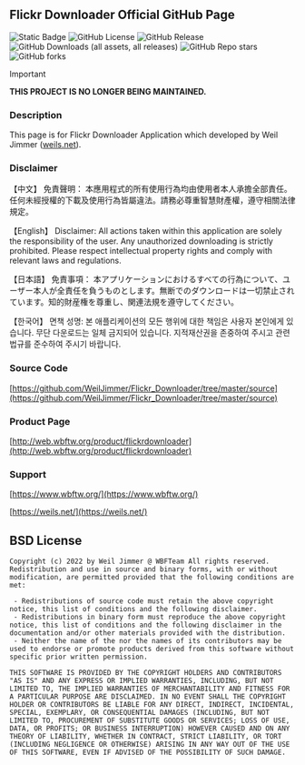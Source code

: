 ## Flickr Downloader Official GitHub Page
![Static Badge](https://img.shields.io/badge/project-deprecated-red)
![GitHub License](https://img.shields.io/github/license/WeilJimmer/Flickr_Downloader)
![GitHub Release](https://img.shields.io/github/v/release/WeilJimmer/Flickr_Downloader)
![GitHub Downloads (all assets, all releases)](https://img.shields.io/github/downloads/WeilJimmer/Flickr_Downloader/total)
![GitHub Repo stars](https://img.shields.io/github/stars/WeilJimmer/Flickr_Downloader)
![GitHub forks](https://img.shields.io/github/forks/WeilJimmer/Flickr_Downloader)

> [!IMPORTANT]
> **THIS PROJECT IS NO LONGER BEING MAINTAINED.**

### Description

This page is for Flickr Downloader Application which developed by Weil Jimmer ([weils.net](https://weils.net/)).

### Disclaimer

【中文】
免責聲明：
本應用程式的所有使用行為均由使用者本人承擔全部責任。任何未經授權的下載及使用行為皆屬違法。請務必尊重智慧財產權，遵守相關法律規定。

【English】
Disclaimer:
All actions taken within this application are solely the responsibility of the user. Any unauthorized downloading is strictly prohibited. Please respect intellectual property rights and comply with relevant laws and regulations.

【日本語】
免責事項：
本アプリケーションにおけるすべての行為について、ユーザー本人が全責任を負うものとします。無断でのダウンロードは一切禁止されています。知的財産権を尊重し、関連法規を遵守してください。

【한국어】
면책 성명:
본 애플리케이션의 모든 행위에 대한 책임은 사용자 본인에게 있습니다. 무단 다운로드는 일체 금지되어 있습니다. 지적재산권을 존중하여 주시고 관련 법규를 준수하여 주시기 바랍니다.

### Source Code

[https://github.com/WeilJimmer/Flickr_Downloader/tree/master/source](https://github.com/WeilJimmer/Flickr_Downloader/tree/master/source)

### Product Page

[http://web.wbftw.org/product/flickrdownloader](http://web.wbftw.org/product/flickrdownloader)

### Support

[https://www.wbftw.org/](https://www.wbftw.org/)

[https://weils.net/](https://weils.net/)

## BSD License

```
Copyright (c) 2022 by Weil Jimmer @ WBFTeam All rights reserved. Redistribution and use in source and binary forms, with or without modification, are permitted provided that the following conditions are met:

 - Redistributions of source code must retain the above copyright notice, this list of conditions and the following disclaimer.
 - Redistributions in binary form must reproduce the above copyright notice, this list of conditions and the following disclaimer in the documentation and/or other materials provided with the distribution.
 - Neither the name of the nor the names of its contributors may be used to endorse or promote products derived from this software without specific prior written permission.

THIS SOFTWARE IS PROVIDED BY THE COPYRIGHT HOLDERS AND CONTRIBUTORS "AS IS" AND ANY EXPRESS OR IMPLIED WARRANTIES, INCLUDING, BUT NOT LIMITED TO, THE IMPLIED WARRANTIES OF MERCHANTABILITY AND FITNESS FOR A PARTICULAR PURPOSE ARE DISCLAIMED. IN NO EVENT SHALL THE COPYRIGHT HOLDER OR CONTRIBUTORS BE LIABLE FOR ANY DIRECT, INDIRECT, INCIDENTAL, SPECIAL, EXEMPLARY, OR CONSEQUENTIAL DAMAGES (INCLUDING, BUT NOT LIMITED TO, PROCUREMENT OF SUBSTITUTE GOODS OR SERVICES; LOSS OF USE, DATA, OR PROFITS; OR BUSINESS INTERRUPTION) HOWEVER CAUSED AND ON ANY THEORY OF LIABILITY, WHETHER IN CONTRACT, STRICT LIABILITY, OR TORT (INCLUDING NEGLIGENCE OR OTHERWISE) ARISING IN ANY WAY OUT OF THE USE OF THIS SOFTWARE, EVEN IF ADVISED OF THE POSSIBILITY OF SUCH DAMAGE.
```
